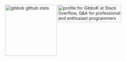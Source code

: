 <div>
<img height="170" align="left" src="[https://github-readme-stats.vercel.app/api?username=gibbok&theme=default&show_icons=true](https://github-readme-stats.vercel.app/api?username=gibbok)" alt="gibbok github stats" />

<a href="https://stackoverflow.com/users/379008/gibbok"><img src="https://stackoverflow.com/users/flair/379008.png" width="208" height="58" alt="profile for GibboK at Stack Overflow, Q&amp;A for professional and enthusiast programmers" title="profile for GibboK at Stack Overflow, Q&amp;A for professional and enthusiast programmers"></a>
</div>

